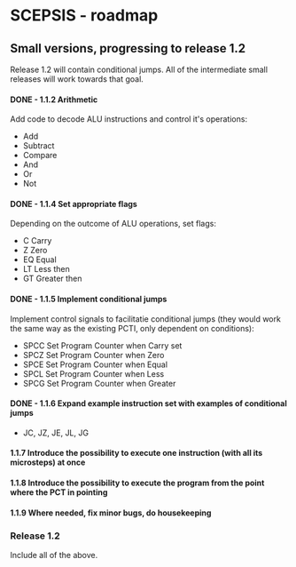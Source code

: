 # SCEPSIS - roadmap

## Small versions, progressing to release 1.2
Release 1.2 will contain conditional jumps. All of the intermediate small releases will work towards that goal.

#### DONE - 1.1.2	Arithmetic
Add code to decode ALU instructions and control it's operations:
- Add
- Subtract
- Compare
- And
- Or
- Not

#### DONE - 1.1.4	Set appropriate flags
Depending on the outcome of ALU operations, set flags:
- C		Carry
- Z		Zero
- EQ 	Equal
- LT	Less then
- GT	Greater then

#### DONE -  1.1.5	Implement conditional jumps
Implement control signals to facilitatie conditional jumps (they would work the same way as the existing PCTI, only dependent on conditions):
- SPCC	Set Program Counter when Carry set
- SPCZ	Set Program Counter when Zero
- SPCE	Set Program Counter when Equal
- SPCL	Set Program Counter when Less
- SPCG	Set Program Counter when Greater

#### DONE -  1.1.6	Expand example instruction set with examples of conditional jumps
- JC, JZ, JE, JL, JG

#### 1.1.7	Introduce the possibility to execute one instruction (with all its microsteps) at once

#### 1.1.8	Introduce the possibility to execute the program from the point where the PCT in pointing

#### 1.1.9	Where needed, fix minor bugs, do housekeeping

### Release 1.2
Include all of the above.


